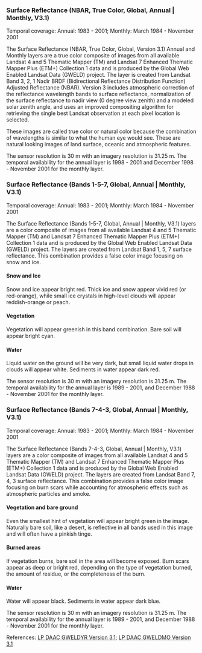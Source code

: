 ### Surface Reflectance (NBAR, True Color, Global, Annual | Monthly, V3.1)
Temporal coverage: Annual: 1983 - 2001; Monthly: March 1984 - November 2001

The Surface Reflectance (NBAR, True Color, Global, Version 3.1) Annual and Monthly layers are a true color composite of images from all available Landsat 4 and 5 Thematic Mapper (TM) and Landsat 7 Enhanced Thematic Mapper Plus (ETM+) Collection 1 data and is produced by the Global Web Enabled Landsat Data (GWELD) project. The layer is created from Landsat Band 3, 2, 1 Nadir BRDF (Bidirectional Reflectance Distribution Function) Adjusted Reflectance (NBAR). Version 3 includes atmospheric correction of the reflectance wavelength bands to surface reflectance, normalization of the surface reflectance to nadir view (0 degree view zenith) and a modeled solar zenith angle, and uses an improved compositing algorithm for retrieving the single best Landsat observation at each pixel location is selected.

These images are called true color or natural color because the combination of wavelengths is similar to what the human eye would see. These are natural looking images of land surface, oceanic and atmospheric features.

The sensor resolution is 30 m with an imagery resolution is 31.25 m. The temporal availability for the annual layer is 1998 - 2001 and December 1998 - November 2001 for the monthly layer.

### Surface Reflectance (Bands 1-5-7, Global, Annual | Monthly, V3.1)
Temporal coverage: Annual: 1983 - 2001; Monthly: March 1984 - November 2001

The Surface Reflectance (Bands 1-5-7, Global, Annual | Monthly, V3.1) layers are a color composite of images from all available Landsat 4 and 5 Thematic Mapper (TM) and Landsat 7 Enhanced Thematic Mapper Plus (ETM+) Collection 1 data and is produced by the Global Web Enabled Landsat Data (GWELD) project. The layers are created from Landsat Band 1, 5, 7 surface reflectance. This combination provides a false color image focusing on snow and ice.

#### Snow and Ice
Snow and ice appear bright red. Thick ice and snow appear vivid red (or red-orange), while small ice crystals in high-level clouds will appear reddish-orange or peach.

#### Vegetation
Vegetation will appear greenish in this band combination. Bare soil will appear bright cyan.

#### Water
Liquid water on the ground will be very dark, but small liquid water drops in clouds will appear white. Sediments in water appear dark red.

The sensor resolution is 30 m with an imagery resolution is 31.25 m. The temporal availability for the annual layer is 1989 - 2001, and December 1988 - November 2001 for the monthly layer.

### Surface Reflectance (Bands 7-4-3, Global, Annual | Monthly, V3.1)
Temporal coverage: Annual: 1983 - 2001; Monthly: March 1984 - November 2001

The Surface Reflectance (Bands 7-4-3, Global, Annual | Monthly, V3.1) layers are a color composite of images from all available Landsat 4 and 5 Thematic Mapper (TM) and Landsat 7 Enhanced Thematic Mapper Plus (ETM+) Collection 1 data and is produced by the Global Web Enabled Landsat Data (GWELD) project. The layers are created from Landsat Band 7, 4, 3 surface reflectance. This combination provides a false color image focusing on burn scars while accounting for atmospheric effects such as atmospheric particles and smoke.

#### Vegetation and bare ground
Even the smallest hint of vegetation will appear bright green in the image. Naturally bare soil, like a desert, is reflective in all bands used in this image and will often have a pinkish tinge.

#### Burned areas
If vegetation burns, bare soil in the area will become exposed. Burn scars appear as deep or bright red, depending on the type of vegetation burned, the amount of residue, or the completeness of the burn.

#### Water
Water will appear black. Sediments in water appear dark blue.

The sensor resolution is 30 m with an imagery resolution is 31.25 m. The temporal availability for the annual layer is 1989 - 2001, and December 1988 - November 2001 for the monthly layer.

References: [LP DAAC GWELDYR Version 3.1](https://doi.org/10.5067/MEaSUREs/GWELD/GWELDYR.031); [LP DAAC GWELDMO Version 3.1](https://doi.org/10.5067/MEaSUREs/GWELD/GWELDMO.031)